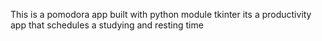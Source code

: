 This is a pomodora app built with python module tkinter its a productivity app that schedules a studying and resting time
